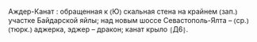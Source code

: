 ---
---

Аждер-Канат
: обращенная к ⦅Ю⦆ скальная стена на крайнем ⦅зап.⦆ участке Байдарской яйлы; над новым шоссе Севастополь-Ялта – ⦅ср.⦆ ⦅тюрк.⦆ аджерка, эджер – дракон; канат крыло ⦃Д6⦄.
